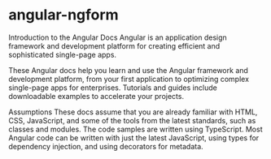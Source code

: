 # angular-ngform
Introduction to the Angular Docs
Angular is an application design framework and development platform for creating efficient and sophisticated single-page apps.

These Angular docs help you learn and use the Angular framework and development platform, from your first application to optimizing complex single-page apps for enterprises. Tutorials and guides include downloadable examples to accelerate your projects.


Assumptions
These docs assume that you are already familiar with HTML, CSS, JavaScript, and some of the tools from the latest standards, such as classes and modules. The code samples are written using TypeScript. Most Angular code can be written with just the latest JavaScript, using types for dependency injection, and using decorators for metadata.
